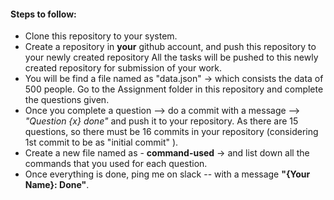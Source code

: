 #### Steps to follow:

- Clone this repository to your system.
- Create a repository in **your** github account, and push this repository to your newly created repository
  All the tasks will be pushed to this newly created repository for submission of your work.
- You will be find a file named as "data.json" -> which consists the data of 500 people.
  Go to the Assignment folder in this repository and complete the questions given.
- Once you complete a question --> do a commit with a message --> *"Question {x} done"* and push it to your
  repository. As there are 15 questions, so there must be 16 commits in your repository (considering 1st
  commit to be as "initial commit" ).
- Create a new file named as - **command-used** -> and list down all the commands that you used for each
  question.
- Once everything is done, ping me on slack -- with a message **"{Your Name}: Done"**.